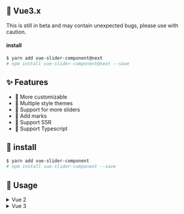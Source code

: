 
## 🍉 Vue3.x

This is still in beta and may contain unexpected bugs, please use with caution.

#### install

```bash
$ yarn add vue-slider-component@next
# npm install vue-slider-component@next --save
```

## ✨ Features

- 🍖 More customizable
- 👗 Multiple style themes
- 🐳 Support for more sliders
- 📌 Add marks
- 🎉 Support SSR
- 🍒 Support Typescript

## 🎯 install

```bash
$ yarn add vue-slider-component
# npm install vue-slider-component --save
```

## 🚀 Usage

<details><summary>Vue 2</summary>

```vue
<template>
  <vue-slider v-model="value" />
</template>

<script>
import VueSlider from 'vue-slider-component'
import 'vue-slider-component/theme/antd.css'

export default {
  components: {
    VueSlider,
  },

  data() {
    return {
      value: 0,
    }
  },
}
</script>
```

</details>

<details><summary>Vue 3</summary>

```vue
<template>
  <vue-slider v-model="value" />
</template>

<script setup>
import { reactive, toRefs } from 'vue'
import VueSlider from 'vue-slider-component'
import 'vue-slider-component/theme/antd.css'

export default {
  setup() {
    const data = reactive({ value: 0 })
    return toRefs(data)
  },
}
</script>
```

</details>

